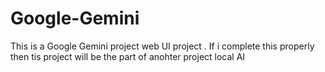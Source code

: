 # Google-Gemini
This is a Google Gemini project web UI project  . If i complete this properly then tis project will be the part of anohter project local AI 

